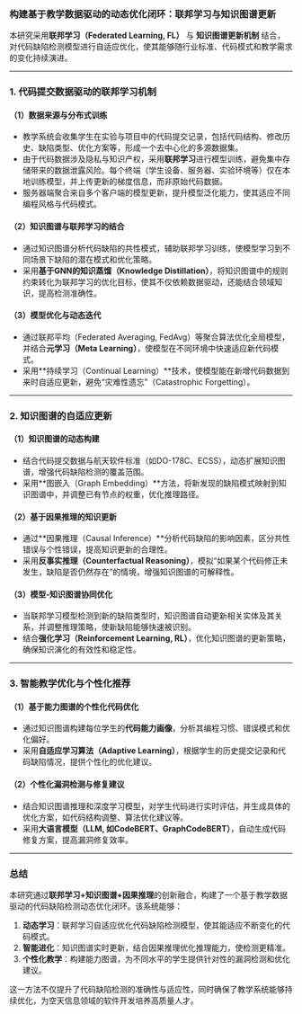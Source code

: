 ### **构建基于教学数据驱动的动态优化闭环：联邦学习与知识图谱更新**

本研究采用**联邦学习（Federated Learning, FL）** 与 **知识图谱更新机制** 结合，对代码缺陷检测模型进行自适应优化，使其能够随行业标准、代码模式和教学需求的变化持续演进。

------

### **1. 代码提交数据驱动的联邦学习机制**

#### **（1）数据来源与分布式训练**

- 教学系统会收集学生在实验与项目中的代码提交记录，包括代码结构、修改历史、缺陷类型、优化方案等，形成一个去中心化的多源数据集。
- 由于代码数据涉及隐私与知识产权，采用**联邦学习**进行模型训练，避免集中存储带来的数据泄露风险。每个终端（学生设备、服务器、实验环境等）仅在本地训练模型，并上传更新的梯度信息，而非原始代码数据。
- 服务器端聚合来自多个客户端的模型更新，提升模型泛化能力，使其适应不同编程风格与代码模式。

#### **（2）知识图谱与联邦学习的结合**

- 通过知识图谱分析代码缺陷的共性模式，辅助联邦学习训练，使模型学习到不同场景下缺陷的潜在模式和优化策略。
- 采用**基于GNN的知识蒸馏（Knowledge Distillation）**，将知识图谱中的规则约束转化为联邦学习的优化目标，使其不仅依赖数据驱动，还能结合领域知识，提高检测准确性。

#### **（3）模型优化与动态迭代**

- 通过联邦平均（Federated Averaging, FedAvg）等聚合算法优化全局模型，并结合**元学习（Meta Learning）**，使模型在不同环境中快速适应新代码模式。
- 采用**持续学习（Continual Learning）**技术，使模型能在新增代码数据到来时自适应更新，避免“灾难性遗忘”（Catastrophic Forgetting）。

------

### **2. 知识图谱的自适应更新**

#### **（1）知识图谱的动态构建**

- 结合代码提交数据与航天软件标准（如DO-178C、ECSS），动态扩展知识图谱，增强代码缺陷检测的覆盖范围。
- 采用**图嵌入（Graph Embedding）**方法，将新发现的缺陷模式映射到知识图谱中，并调整已有节点的权重，优化推理路径。

#### **（2）基于因果推理的知识更新**

- 通过**因果推理（Causal Inference）**分析代码缺陷的影响因素，区分共性错误与个性错误，提高知识更新的合理性。
- 采用**反事实推理（Counterfactual Reasoning）**，模拟“如果某个代码修正未发生，缺陷是否仍然存在”的情境，增强知识图谱的可解释性。

#### **（3）模型-知识图谱协同优化**

- 当联邦学习模型检测到新的缺陷类型时，知识图谱自动更新相关实体及其关系，并调整推理策略，使新缺陷能够快速被识别。
- 结合**强化学习（Reinforcement Learning, RL）**，优化知识图谱的更新策略，确保知识演化的有效性和稳定性。

------

### **3. 智能教学优化与个性化推荐**

#### **（1）基于能力图谱的个性化代码优化**

- 通过知识图谱构建每位学生的**代码能力画像**，分析其编程习惯、错误模式和优化偏好。
- 采用**自适应学习算法（Adaptive Learning）**，根据学生的历史提交记录和代码缺陷情况，提供个性化的优化建议。

#### **（2）个性化漏洞检测与修复建议**

- 结合知识图谱推理和深度学习模型，对学生代码进行实时评估，并生成具体的优化方案，如代码结构调整、算法优化建议等。
- 采用**大语言模型（LLM, 如CodeBERT、GraphCodeBERT）**，自动生成代码修复方案，提高漏洞修复效率。

------

### **总结**

本研究通过**联邦学习+知识图谱+因果推理**的创新融合，构建了一个基于教学数据驱动的代码缺陷检测动态优化闭环。该系统能够：

1. **动态学习**：联邦学习自适应优化代码缺陷检测模型，使其能适应不断变化的代码模式。
2. **智能进化**：知识图谱实时更新，结合因果推理优化推理能力，使检测更精准。
3. **个性化教学**：构建能力图谱，为不同水平的学生提供针对性的漏洞检测和优化建议。

这一方法不仅提升了代码缺陷检测的准确性与适应性，同时确保了教学系统能够持续优化，为空天信息领域的软件开发培养高质量人才。